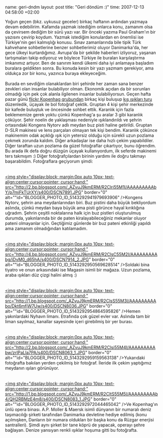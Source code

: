 name: geri-dndm
layout: post
title: "Geri döndüm :)"
time: 2007-12-13 04:58:00 +02:00

Yoğun geçen (bkz. uykusuz geceler) birkaç haftanın ardından yazmaya devam edebilirim. Kafamda yazmak istediğim onlarca konu, zamanım olsa da çevirsem dediğim bir sürü yazı var. Bir önceki yazıma Paul Graham'ın bir yazısını çevirip koydum. Yazmak istediğim konulardan en önemlisi ise Türkiye'nin geri kalmışlığı konusu. Sınav zamanlarında bile tipik Türk kahvehane sohbetlerine benzer sohbetlerimiz oluyor Danimarka'da, her gece ülkeyi kurtardığımız. Avrupa'da bir şekilde haberleri izliyoruz, yaşanan tartışmaları takip ediyoruz ve böylece Türkiye ile buraları karşılaştırma imkanımız artıyor. Ben de sanırım kendi ülkemi daha iyi anlamaya başladım buralara geldikten sonra. Bu konuda kesin bir yazı yazmam gerekiyor, ama oldukça zor bir konu, yazınca buraya ekleyeceğim.<br /><br />Burada en sevdiğim olanaklardan biri şehirde her zaman sana benzer zevkleri olan insanlar bulabiliyor olman. Ekonomik açıdan da bir sorunları olmadığı için pek çok alanla ilgilenen insanlar bulabiliyorsun. Geçen hafta pazar günü <a href="http://flickr.com/groups/cph/">flickr Kopenhag grubundan</a> birkaç kişi buluşup <a href="http://www.flickr.com/photos/tags/cphtur20071209/">kış ışıkları turu</a> düzenledik, üçayak ile bol fotoğraf çektik. Gruptan 4 kişi şehir merkezinde bir kafede buluştuk ve öncesinde sohbet ettik. Karanlık için fazla beklememize gerek yoktu çünkü Kopenhag'a şu aralar 3 gibi karanlık çöküyor. Şehir noelin de yaklaşması nedeniyle ışıklandırıldı ve şehrin ortasındaki Kongens Nytorv adlı meydan buz pisti haline getirildi. Gruptan D-SLR makinesi ve lens parçaları olmayan tek kişi bendim. Karanlık çökünce makinemim odak açıklığı ışık için yetersiz olduğu için sürekli uzun pozlama çekmek zorunda kaldım. Diğer arkadaşlar ise daha hızlı çekim yapabildiler. Diğer taraftan uzun pozlama da güzel fotoğraflar çıkartıyor, bunu öğrendim. Bu arada ilk defa doğru düzgün üçayak kullanıyordum, ilk seferde makinemi ters takmışım :) Diğer fotoğrafçılardan birinin yardımı ile doğru takmayı başarabildim. Fotoğraflara geçiyorum şimdi:<br /><br /><br /><a href="http://2.bp.blogspot.com/_AZvuJ9kmERM/R2Clri55M1I/AAAAAAAAAbY/p7miFkTUrXY/s1600-h/DSCN7891.JPG"><img style="display:block; margin:0px auto 10px; text-align:center;cursor:pointer; cursor:hand;" src="http://2.bp.blogspot.com/_AZvuJ9kmERM/R2Clri55M1I/AAAAAAAAAbY/p7miFkTUrXY/s400/DSCN7891.JPG" border="0" alt=""id="BLOGGER_PHOTO_ID_5143292941979693906" /></a>Kongens Nytorv, şehrin ana meydanlarından biri. Buz pistini daha büyük bekliyordum aslında, çünkü meydan baya büyük ama pisti görünce hayal kırıklığına uğradım. Şehrin çeşitli noktalarına halk için buz pistleri oluşturulmuş durumda, yakınlarında bir de paten kiralayabileceğiniz mekanlar oluyor pateni olmayanlar için. Geçtiğimiz günlerde bir buz pateni etkinliği yapıldı ama zamanım olmadığından katılamadım.<br /><br /><br /><a href="http://4.bp.blogspot.com/_AZvuJ9kmERM/R2ClsC55M2I/AAAAAAAAAbg/iDvM0_d65hA/s1600-h/DSCN7914_2.JPG"><img style="display:block; margin:0px auto 10px; text-align:center;cursor:pointer; cursor:hand;" src="http://4.bp.blogspot.com/_AZvuJ9kmERM/R2ClsC55M2I/AAAAAAAAAbg/iDvM0_d65hA/s400/DSCN7914_2.JPG" border="0" alt=""id="BLOGGER_PHOTO_ID_5143292950569628514" /></a>Soldaki bina tiyatro ve onun arkasındaki ise Magasin isimli bir mağaza. Uzun pozlama, araba ışıkları düz çizgi halini almış :)<br /><br /><br /><a href="http://1.bp.blogspot.com/_AZvuJ9kmERM/R2ClsS55M3I/AAAAAAAAAbo/Dkt6mfjW7Uw/s1600-h/DSCN8036.JPG"><img style="display:block; margin:0px auto 10px; text-align:center;cursor:pointer; cursor:hand;" src="http://1.bp.blogspot.com/_AZvuJ9kmERM/R2ClsS55M3I/AAAAAAAAAbo/Dkt6mfjW7Uw/s400/DSCN8036.JPG" border="0" alt=""id="BLOGGER_PHOTO_ID_5143292954864595826" /></a>Hemen yakınlardaki Nyhavn limanı. Etrafında çok güzel evler var. Aslında tam bir liman sayılmaz, kanallar sayesinde  içeri girebilmiş bir yer burası.<br /><br /><br /><a href="http://2.bp.blogspot.com/_AZvuJ9kmERM/R2Clsi55M4I/AAAAAAAAAbw/zrIPaLla7PA/s1600-h/DSCN8063_1.JPG"><img style="display:block; margin:0px auto 10px; text-align:center;cursor:pointer; cursor:hand;" src="http://2.bp.blogspot.com/_AZvuJ9kmERM/R2Clsi55M4I/AAAAAAAAAbw/zrIPaLla7PA/s400/DSCN8063_1.JPG" border="0" alt=""id="BLOGGER_PHOTO_ID_5143292959159563138" /></a>Yukarıdaki fotoğrafta bakılan yerden çekilmiş bir fotoğraf. İleride ilk çekim yaptığımız meydanın ışıları görünüyor. <br /><br /><br /><a href="http://1.bp.blogspot.com/_AZvuJ9kmERM/R2CltS55M5I/AAAAAAAAAb4/QH2RBMzE4m8/s1600-h/DSCN8083_1.JPG"><img style="display:block; margin:0px auto 10px; text-align:center;cursor:pointer; cursor:hand;" src="http://1.bp.blogspot.com/_AZvuJ9kmERM/R2CltS55M5I/AAAAAAAAAb4/QH2RBMzE4m8/s400/DSCN8083_1.JPG" border="0" alt=""id="BLOGGER_PHOTO_ID_5143292972044465042" /></a>Ve Kopenhag'ın ünlü opera binası. A.P. Moller & Maersk isimli dünyanın bir numaralı deniz taşımacılığı şirketi tarafından Danimarka devletine hediye edilmiş (konu açılmışken, Danların bir numara oldukları bir başka konu da Rüzgar  enerjisi santralleri). Şimdi aynı şirket bir tane köprü de yapacak, operayı şehre bağlayan. Denize yansıyan renkli ışıklar hoşuma gitti bu fotoğrafta.
